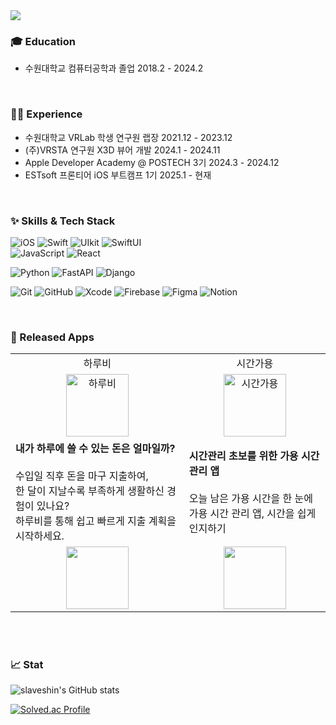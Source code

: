 
<img src="https://capsule-render.vercel.app/api?type=waving&color=BDBDC8&height=230&text=MONFI's%20GITHUB&section=header" />


### 🎓 Education

- 수원대학교 컴퓨터공학과 졸업 2018.2 - 2024.2


<br/>

### 🧑‍💻 Experience
- 수원대학교 VRLab 학생 연구원 랩장 2021.12 - 2023.12
- (주)VRSTA 연구원 X3D 뷰어 개발 2024.1 - 2024.11
- Apple Developer Academy @ POSTECH 3기 2024.3 - 2024.12
- ESTsoft 프론티어 iOS 부트캠프 1기 2025.1 - 현재

<br/>

### ✨ Skills & Tech Stack
![iOS](https://img.shields.io/badge/iOS-000000?style=for-the-badge&logo=apple&logoColor=white)  ![Swift](https://img.shields.io/badge/swift-F54A2A?style=for-the-badge&logo=swift&logoColor=white)  ![UIkit](https://img.shields.io/badge/UIKit-F54A2A?style=for-the-badge&logo=swift&logoColor=white) ![SwiftUI](https://img.shields.io/badge/SwiftUI-F54A2A?style=for-the-badge&logo=swift&logoColor=white)  
![JavaScript](https://img.shields.io/badge/JavaScript-F7DF1E?style=for-the-badge&logo=javascript&logoColor=white) ![React](https://img.shields.io/badge/ReactNative-61DAFB?style=for-the-badge&logo=react&logoColor=white)

![Python](https://img.shields.io/badge/Python-3776AB?style=for-the-badge&logo=python&logoColor=white) ![FastAPI](https://img.shields.io/badge/FastAPI-009688?style=for-the-badge&logo=FastAPI&logoColor=white) ![Django](https://img.shields.io/badge/Django-092E20?style=for-the-badge&logo=Django&logoColor=white)

![Git](https://img.shields.io/badge/Git-F05032?style=for-the-badge&logo=git&logoColor=white) ![GitHub](https://img.shields.io/badge/GitHub-181717?style=for-the-badge&logo=github&logoColor=white) ![Xcode](https://img.shields.io/badge/Xcode-1575F9?style=for-the-badge&logo=xcode&logoColor=white) ![Firebase](https://img.shields.io/badge/firebase-DD2C00?style=for-the-badge&logo=firebase&logoColor=white) ![Figma](https://img.shields.io/badge/Figma-F24E1E?style=for-the-badge&logo=figma&logoColor=white) ![Notion](https://img.shields.io/badge/Notion-000000?style=for-the-badge&logo=notion&logoColor=white)


<br/>

### 📱 Released Apps
<table>
    <tr>
    <td align="center">
      하루비
    </td>
    <td align="center">
      시간가용
    </td>
  </tr>
  <tr>
    <td align="center">
      <img width="100" alt="하루비" src="https://github.com/user-attachments/assets/8a33035b-e0e0-46d4-910e-f5be1167b315">
    </td>
    <td align="center">
      <img width="100" alt="시간가용" src="https://github.com/user-attachments/assets/663a73c8-0aea-4107-a083-4149c69da86b">
    </td>
  </tr>
   <tr>
    <td>
      <b>내가 하루에 쓸 수 있는 돈은 얼마일까?</b> <br><br>
      수입일 직후 돈을 마구 지출하여,<br> 한 달이 지날수록 부족하게 생활하신 경험이 있나요?<br>
     하루비를 통해 쉽고 빠르게 지출 계획을 시작하세요.<br>
    </td>
    <td>
      <b>시간관리 초보를 위한 가용 시간 관리 앱</b> <br><br>
      오늘 남은 가용 시간을 한 눈에<br>
      가용 시간 관리 앱, 시간을 쉽게 인지하기<br>
    </td>
  </tr>
   <tr>
    <td align="center">
      <img width="100" href="https://apps.apple.com/kr/app/%ED%95%98%EB%A3%A8%EB%B9%84/id6738034352" src="https://github.com/user-attachments/assets/1a1fb468-9118-4066-8aa6-27d0367cff96">
    </td>
    <td align="center">
      <img width="100" href="https://apps.apple.com/kr/app/%EC%8B%9C%EA%B0%84%EA%B0%80%EC%9A%A9/id6736437800" src="https://github.com/user-attachments/assets/1a1fb468-9118-4066-8aa6-27d0367cff96">
    </td>
  </tr>
</table>
<br/>
<br/>

### 📈 Stat

![slaveshin's GitHub stats](https://github-readme-stats.vercel.app/api?username=Monfi98&theme=radical&show_icons=true)

[![Solved.ac Profile](http://mazassumnida.wtf/api/v2/generate_badge?boj=mok05247)](https://solved.ac/mok05247/)

<!--
**slaveshin/slaveshin** is a ✨ _special_ ✨ repository because its `README.md` (this file) appears on your GitHub profile.

Here are some ideas to get you started:

- 🔭 I’m currently working on ...
- 🌱 I’m currently learning ...
- 👯 I’m looking to collaborate on ...
- 🤔 I’m looking for help with ...
- 💬 Ask me about ...
- 📫 How to reach me: ...
- 😄 Pronouns: ...
- ⚡ Fun fact: ...
-->
